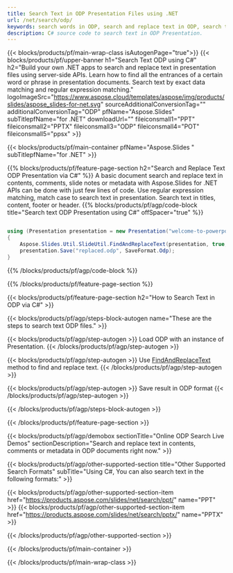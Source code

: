 ```yaml
---
title: Search Text in ODP Presentation Files using .NET
url: /net/search/odp/
keywords: search words in ODP, search and replace text in ODP, search text ODP Presentation
description: C# source code to search text in ODP Presentation.
---
```


{{< blocks/products/pf/main-wrap-class isAutogenPage="true">}}
{{< blocks/products/pf/upper-banner h1="Search Text ODP using C#" h2="Build your own .NET apps to search and replace text in presentation files using server-side APIs. Learn how to find all the entrances of a certain word or phrase in presentation documents. Search text by exact data matching and regular expression matching." logoImageSrc="https://www.aspose.cloud/templates/aspose/img/products/slides/aspose_slides-for-net.svg" sourceAdditionalConversionTag="" additionalConversionTag="ODP" pfName="Aspose.Slides" subTitlepfName="for .NET" downloadUrl="" fileiconsmall1="PPT" fileiconsmall2="PPTX" fileiconsmall3="ODP" fileiconsmall4="POT" fileiconsmall5="ppsx" >}}

{{< blocks/products/pf/main-container pfName="Aspose.Slides " subTitlepfName="for .NET" >}}

{{% blocks/products/pf/feature-page-section  h2="Search and Replace Text ODP Presentation via C#" %}}
A basic document search and replace text in contents, comments, slide notes or metadata with Aspose.Slides for .NET APIs can be done with just few lines of code. Use regular expression matching, match case to search text in presentation. Search text in titles, content, footer or header.
{{% blocks/products/pf/agp/code-block title="Search text ODP Presentation using C#" offSpacer="true" %}}

```cs

using (Presentation presentation = new Presentation("welcome-to-powerpoint.odp"))
{
    Aspose.Slides.Util.SlideUtil.FindAndReplaceText(presentation, true, "PowerPoint", "Aspose.Slides", null);
    presentation.Save("replaced.odp", SaveFormat.Odp);
}
```

{{% /blocks/products/pf/agp/code-block %}}

{{% /blocks/products/pf/feature-page-section %}}

{{< blocks/products/pf/feature-page-section  h2="How to Search Text in ODP via C#" >}}

{{< blocks/products/pf/agp/steps-block-autogen name="These are the steps to search text ODP files." >}}

{{< blocks/products/pf/agp/step-autogen >}}
Load ODP with an instance of Presentation.
{{< /blocks/products/pf/agp/step-autogen >}}

{{< blocks/products/pf/agp/step-autogen >}}
Use [FindAndReplaceText](https://reference.aspose.com/slides/net/aspose.slides.util/slideutil/findandreplacetext/) method to find and replace text.
{{< /blocks/products/pf/agp/step-autogen >}}

{{< blocks/products/pf/agp/step-autogen >}}
Save result in ODP format
{{< /blocks/products/pf/agp/step-autogen >}}

{{< /blocks/products/pf/agp/steps-block-autogen >}}

{{< /blocks/products/pf/feature-page-section >}}

{{< blocks/products/pf/agp/demobox sectionTitle="Online ODP Search Live Demos" sectionDescription="Search and replace text in contents, comments or metadata in ODP documents right now." >}}

{{< blocks/products/pf/agp/other-supported-section title="Other Supported Search Formats" subTitle="Using C#, You can also search text in the following formats:" >}}

{{< blocks/products/pf/agp/other-supported-section-item href="https://products.aspose.com/slides/net/search/ppt/" name="PPT" >}}
{{< blocks/products/pf/agp/other-supported-section-item href="https://products.aspose.com/slides/net/search/pptx/" name="PPTX" >}}


{{< /blocks/products/pf/agp/other-supported-section >}}

{{< /blocks/products/pf/main-container >}}
    
{{< /blocks/products/pf/main-wrap-class >}}